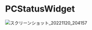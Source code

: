 
# PCStatusWidget


![スクリーンショット_20221120_204157](https://user-images.githubusercontent.com/54607611/202900071-5610ccab-995f-4855-a3a6-a247edc3c938.png)
